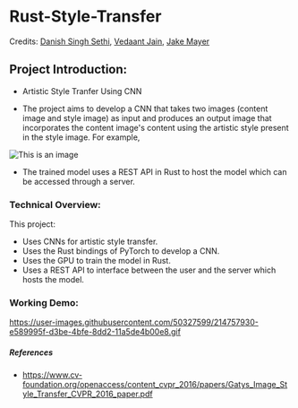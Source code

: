 # Rust-Style-Transfer

Credits: <a href="https://github.com/DSS3113">Danish Singh Sethi</a>, <a href="https://github.com/ethvedbitdesjan">Vedaant Jain</a>, <a href="https://github.com/henopied">Jake Mayer</a>

## Project Introduction: 

- Artistic Style Tranfer Using CNN

- The project aims to develop a CNN that takes two images (content image and style image) as input and produces an output image that incorporates the content image's content using the artistic style present in the style image. For example,

![This is an image](https://2.bp.blogspot.com/-kV4SKTFlWQk/WA6n82yFFJI/AAAAAAAABWY/9GcePSQZ7qcY95b7zVnCBR4ABWR7K2o4gCLcB/s1600/image04.png)

- The trained model uses a REST API in Rust to host the model which can be accessed through a server.

### Technical Overview:
This project:
- Uses CNNs for artistic style transfer.
- Uses the Rust bindings of PyTorch to develop a CNN.
- Uses the GPU to train the model in Rust.
- Uses a REST API to interface between the user and the server which hosts the model.

### Working Demo:


https://user-images.githubusercontent.com/50327599/214757930-e589995f-d3be-4bfe-8dd2-11a5de4b00e8.gif



##### References
- https://www.cv-foundation.org/openaccess/content_cvpr_2016/papers/Gatys_Image_Style_Transfer_CVPR_2016_paper.pdf
